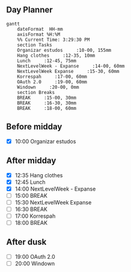 ## Day Planner
```mermaid
gantt
    dateFormat  HH-mm
    axisFormat %H:%M
    %% Current Time: 3:29:30 PM
    section Tasks
    Organizar estudos     :10-00, 155mm
    Hang clothes     :12-35, 10mm
    Lunch     :12-45, 75mm
    NextLevelWeek - Expanse     :14-00, 60mm
    NextLevelWeek Expanse     :15-30, 60mm
    Korrespah     :17-00, 60mm
    OAuth 2.0     :19-00, 60mm
    Windown     :20-00, 0mm
    section Breaks
    BREAK     :15-00, 30mm
    BREAK     :16-30, 30mm
    BREAK     :18-00, 60mm
```

## Before midday
- [x] 10:00 Organizar estudos

## After midday
- [x] 12:35 Hang clothes
- [x] 12:45 Lunch
- [x] 14:00 NextLevelWeek - Expanse
- [ ] 15:00 BREAK
- [ ] 15:30 NextLevelWeek Expanse
- [ ] 16:30 BREAK
- [ ] 17:00 Korrespah
- [ ] 18:00 BREAK
## After dusk
- [ ] 19:00 OAuth 2.0
- [ ] 20:00 Windown